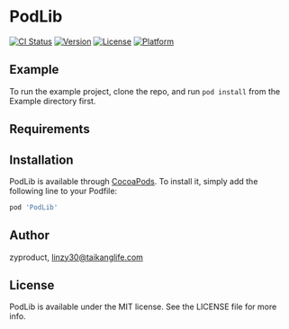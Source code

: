 # PodLib

[![CI Status](https://img.shields.io/travis/zyproduct/PodLib.svg?style=flat)](https://travis-ci.org/zyproduct/PodLib)
[![Version](https://img.shields.io/cocoapods/v/PodLib.svg?style=flat)](https://cocoapods.org/pods/PodLib)
[![License](https://img.shields.io/cocoapods/l/PodLib.svg?style=flat)](https://cocoapods.org/pods/PodLib)
[![Platform](https://img.shields.io/cocoapods/p/PodLib.svg?style=flat)](https://cocoapods.org/pods/PodLib)

## Example

To run the example project, clone the repo, and run `pod install` from the Example directory first.

## Requirements

## Installation

PodLib is available through [CocoaPods](https://cocoapods.org). To install
it, simply add the following line to your Podfile:

```ruby
pod 'PodLib'
```

## Author

zyproduct, linzy30@taikanglife.com

## License

PodLib is available under the MIT license. See the LICENSE file for more info.
